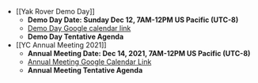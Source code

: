 - [[Yak Rover Demo Day]]
    - **Demo Day Date: Sunday Dec 12, 7AM-12PM US Pacific (UTC-8)**
    - [Demo Day Google calendar link](https://calendar.google.com/event?action=TEMPLATE&tmeid=NzN1NmxxcTA4ODIwNWp2YjhyNnJkdW9pOGsgbzk5NW00MzE3M2Jwc2xtaGg0OW5tcnA1aTRAZw&tmsrc=o995m43173bpslmhh49nmrp5i4%40group.calendar.google.com)
    - **Demo Day Tentative Agenda**
- [[YC Annual Meeting 2021]]
    - **Annual Meeting Date: Dec 14, 2021, 7AM-12PM US Pacific (UTC-8)**
    - [Annual Meeting Google Calendar Link](https://calendar.google.com/event?action=TEMPLATE&tmeid=NjVzMXQ2aDc5bGd0a2VmZ2UwaW4xNmtnYzIgbzk5NW00MzE3M2Jwc2xtaGg0OW5tcnA1aTRAZw&tmsrc=o995m43173bpslmhh49nmrp5i4%40group.calendar.google.com)
    - **Annual Meeting Tentative Agenda**
